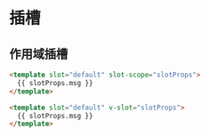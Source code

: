 # 插槽

## 作用域插槽

```html [过时写法]
<template slot="default" slot-scope="slotProps">
  {{ slotProps.msg }}
</template>
```

```html [新写法]
<template slot="default" v-slot="slotProps">
  {{ slotProps.msg }}
</template>
```
